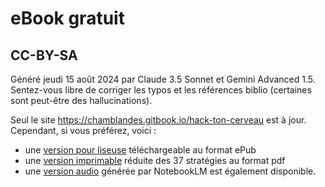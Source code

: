 # eBook gratuit
## CC-BY-SA

Généré jeudi 15 août 2024 par Claude 3.5 Sonnet et Gemini Advanced 1.5.
Sentez-vous libre de corriger les typos et les références biblio (certaines sont peut-être des hallucinations).

Seul le site https://chamblandes.gitbook.io/hack-ton-cerveau est à jour. Cependant, si vous préférez, voici :
- une [version pour liseuse](https://chamblandes.education/hack-ton-cerveau.epub) téléchargeable au format ePub 
- une [version imprimable](https://chamblandes.education/hack-ton-cerveau.pdf) réduite des 37 stratégies au format pdf 
- une [version audio](https://notebooklm.google.com/notebook/1a9b24ee-50f6-4d47-98c4-04b366b4faef/audio) générée par NotebookLM est également disponible.

